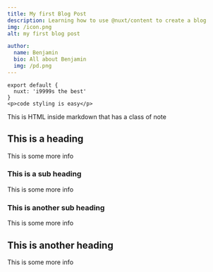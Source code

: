 ```yaml
---
title: My first Blog Post
description: Learning how to use @nuxt/content to create a blog
img: /icon.png
alt: my first blog post

author:
  name: Benjamin
  bio: All about Benjamin
  img: /pd.png
---
```




```
export default {
  nuxt: 'i9999s the best'
}
<p>code styling is easy</p>
```

<div class="p-4 mb-4 text-white bg-blue-500">
  This is HTML inside markdown that has a class of note
</div>

<info-box>
  <template #info-box>
    This is a vue component inside markdown using slots
  </template>
</info-box>

## This is a heading

This is some more info

### This is a sub heading

This is some more info

### This is another sub heading

This is some more info

## This is another heading

This is some more info




